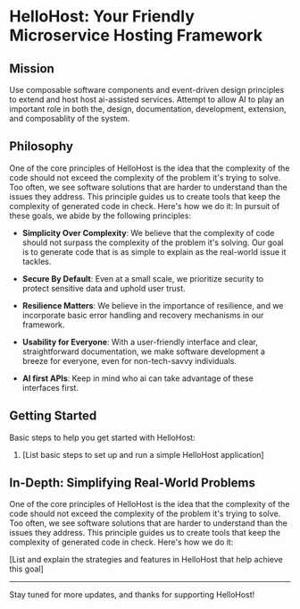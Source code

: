 # HelloHost: Your Friendly Microservice Hosting Framework
## Mission
Use composable software components and event-driven design principles to extend and host host ai-assisted services. Attempt to allow AI to play an important role in both the, design, documentation, development, extension, and composablity of the system.

## Philosophy
One of the core principles of HelloHost is the idea that the complexity of the code should not exceed the complexity of the problem it's trying to solve. Too often, we see software solutions that are harder to understand than the issues they address. This principle guides us to create tools that keep the complexity of generated code in check. Here's how we do it:
In pursuit of these goals, we abide by the following principles:

- **Simplicity Over Complexity**: We believe that the complexity of code should not surpass the complexity of the problem it's solving. Our goal is to generate code that is as simple to explain as the real-world issue it tackles. 

- **Secure By Default**: Even at a small scale, we prioritize security to protect sensitive data and uphold user trust.

- **Resilience Matters**: We believe in the importance of resilience, and we incorporate basic error handling and recovery mechanisms in our framework.

- **Usability for Everyone**: With a user-friendly interface and clear, straightforward documentation, we make software development a breeze for everyone, even for non-tech-savvy individuals.

- **AI first APIs**: Keep in mind who ai can take advantage of these interfaces first.

## Getting Started

Basic steps to help you get started with HelloHost:

1. [List basic steps to set up and run a simple HelloHost application]


## In-Depth: Simplifying Real-World Problems 

One of the core principles of HelloHost is the idea that the complexity of the code should not exceed the complexity of the problem it's trying to solve. Too often, we see software solutions that are harder to understand than the issues they address. This principle guides us to create tools that keep the complexity of generated code in check. Here's how we do it:

[List and explain the strategies and features in HelloHost that help achieve this goal]

---

Stay tuned for more updates, and thanks for supporting HelloHost!
